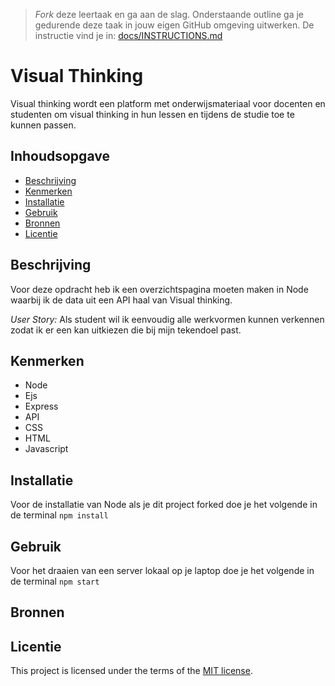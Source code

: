 > _Fork_ deze leertaak en ga aan de slag. Onderstaande outline ga je gedurende deze taak in jouw eigen GitHub omgeving uitwerken. De instructie vind je in: [docs/INSTRUCTIONS.md](docs/INSTRUCTIONS.md)

# Visual Thinking
Visual thinking wordt een platform met onderwijsmateriaal voor docenten en studenten om visual thinking in hun lessen en tijdens de studie toe te kunnen passen.

## Inhoudsopgave

  * [Beschrijving](#beschrijving)
  * [Kenmerken](#kenmerken)
  * [Installatie](#installatie)
  * [Gebruik](#gebruik)
  * [Bronnen](#bronnen)
  * [Licentie](#licentie)

## Beschrijving
Voor deze opdracht heb ik een overzichtspagina moeten maken in Node waarbij ik de data uit een API haal van Visual thinking.

*User Story:*
Als student wil ik eenvoudig alle werkvormen kunnen verkennen zodat ik er een kan uitkiezen die bij mijn tekendoel past.

## Kenmerken
* Node
* Ejs
* Express
* API
* CSS
* HTML
* Javascript

## Installatie
Voor de installatie van Node als je dit project forked doe je het volgende in de terminal
` npm install `

## Gebruik
Voor het draaien van een server lokaal op je laptop doe je het volgende in de terminal
` npm start `

## Bronnen


## Licentie

This project is licensed under the terms of the [MIT license](./LICENSE).
